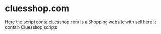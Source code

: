 # cluesshop.com
Here the script conta
cluesshop.com is a Shopping website with sell here it contain Cluesshop scripts
